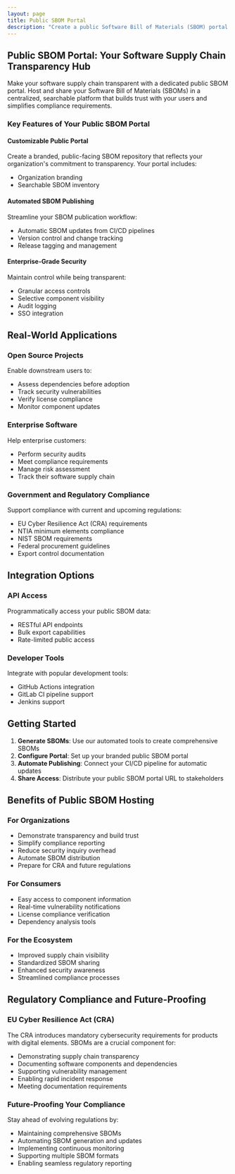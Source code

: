 ```yaml
---
layout: page
title: Public SBOM Portal
description: "Create a public Software Bill of Materials (SBOM) portal for your organization. Share SBOMs publicly, enhance supply chain transparency, and build trust with your users through our SBOM hosting platform."
---
```


## Public SBOM Portal: Your Software Supply Chain Transparency Hub

Make your software supply chain transparent with a dedicated public SBOM portal. Host and share your Software Bill of Materials (SBOMs) in a centralized, searchable platform that builds trust with your users and simplifies compliance requirements.

### Key Features of Your Public SBOM Portal

#### Customizable Public Portal

Create a branded, public-facing SBOM repository that reflects your organization's commitment to transparency. Your portal includes:

- Organization branding
- Searchable SBOM inventory

#### Automated SBOM Publishing

Streamline your SBOM publication workflow:

- Automatic SBOM updates from CI/CD pipelines
- Version control and change tracking
- Release tagging and management

#### Enterprise-Grade Security

Maintain control while being transparent:

- Granular access controls
- Selective component visibility
- Audit logging
- SSO integration

## Real-World Applications

### Open Source Projects

Enable downstream users to:

- Assess dependencies before adoption
- Track security vulnerabilities
- Verify license compliance
- Monitor component updates

### Enterprise Software

Help enterprise customers:

- Perform security audits
- Meet compliance requirements
- Manage risk assessment
- Track their software supply chain

### Government and Regulatory Compliance

Support compliance with current and upcoming regulations:

- EU Cyber Resilience Act (CRA) requirements
- NTIA minimum elements compliance
- NIST SBOM requirements
- Federal procurement guidelines
- Export control documentation

## Integration Options

### API Access

Programmatically access your public SBOM data:

- RESTful API endpoints
- Bulk export capabilities
- Rate-limited public access

### Developer Tools

Integrate with popular development tools:

- GitHub Actions integration
- GitLab CI pipeline support
- Jenkins support

## Getting Started

1. **Generate SBOMs**: Use our automated tools to create comprehensive SBOMs
2. **Configure Portal**: Set up your branded public SBOM portal
3. **Automate Publishing**: Connect your CI/CD pipeline for automatic updates
4. **Share Access**: Distribute your public SBOM portal URL to stakeholders

## Benefits of Public SBOM Hosting

### For Organizations

- Demonstrate transparency and build trust
- Simplify compliance reporting
- Reduce security inquiry overhead
- Automate SBOM distribution
- Prepare for CRA and future regulations

### For Consumers

- Easy access to component information
- Real-time vulnerability notifications
- License compliance verification
- Dependency analysis tools

### For the Ecosystem

- Improved supply chain visibility
- Standardized SBOM sharing
- Enhanced security awareness
- Streamlined compliance processes

## Regulatory Compliance and Future-Proofing

### EU Cyber Resilience Act (CRA)

The CRA introduces mandatory cybersecurity requirements for products with digital elements. SBOMs are a crucial component for:

- Demonstrating supply chain transparency
- Documenting software components and dependencies
- Supporting vulnerability management
- Enabling rapid incident response
- Meeting documentation requirements

### Future-Proofing Your Compliance

Stay ahead of evolving regulations by:

- Maintaining comprehensive SBOMs
- Automating SBOM generation and updates
- Implementing continuous monitoring
- Supporting multiple SBOM formats
- Enabling seamless regulatory reporting
